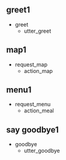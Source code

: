 ## greet1
* greet
  - utter_greet

## map1
* request_map
  - action_map

## menu1
* request_menu
  - action_meal

## say goodbye1
* goodbye
  - utter_goodbye

